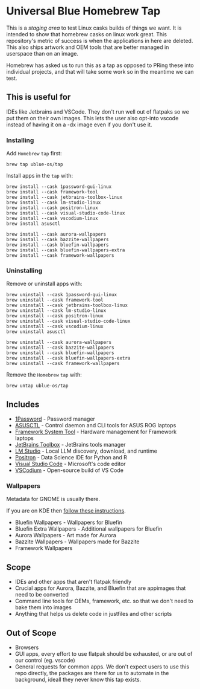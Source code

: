 # Universal Blue Homebrew Tap

This is a _staging area_ to test Linux casks builds of things we want. It is intended to show that homebrew casks on linux work great. This repository's metric of success is when the applications in here are deleted. This also ships artwork and OEM tools that are better managed in userspace than on an image.

Homebrew has asked us to run this as a tap as opposed to PRing these into individual projects, and that will take some work so in the meantime we can test.

## This is useful for

IDEs like Jetbrains and VSCode. They don't run well out of flatpaks so we put them on their own images. This lets the user also opt-into vscode instead of having it on a -dx image even if you don't use it.

### Installing

Add `Homebrew` `tap` first:

```shell
brew tap ublue-os/tap
```

Install apps in the `tap` with:

```shell
brew install --cask 1password-gui-linux
brew install --cask framework-tool
brew install --cask jetbrains-toolbox-linux
brew install --cask lm-studio-linux
brew install --cask positron-linux
brew install --cask visual-studio-code-linux
brew install --cask vscodium-linux
brew install asusctl

brew install --cask aurora-wallpapers
brew install --cask bazzite-wallpapers
brew install --cask bluefin-wallpapers
brew install --cask bluefin-wallpapers-extra
brew install --cask framework-wallpapers
```

### Uninstalling

Remove or uninstall apps with:

```shell
brew uninstall --cask 1password-gui-linux
brew uninstall --cask framework-tool
brew uninstall --cask jetbrains-toolbox-linux
brew uninstall --cask lm-studio-linux
brew uninstall --cask positron-linux
brew uninstall --cask visual-studio-code-linux
brew uninstall --cask vscodium-linux
brew uninstall asusctl

brew uninstall --cask aurora-wallpapers
brew uninstall --cask bazzite-wallpapers
brew uninstall --cask bluefin-wallpapers
brew uninstall --cask bluefin-wallpapers-extra
brew uninstall --cask framework-wallpapers
```

Remove the `Homebrew` `tap` with:

```shell
brew untap ublue-os/tap
```

## Includes

- [1Password](https://1password.com) - Password manager
- [ASUSCTL](https://asus-linux.org) - Control daemon and CLI tools for ASUS ROG laptops
- [Framework System Tool](https://github.com/FrameworkComputer/framework-system) - Hardware management for Framework laptops
- [JetBrains Toolbox](https://www.jetbrains.com/toolbox-app/) - JetBrains tools manager
- [LM Studio](https://lmstudio.ai/) - Local LLM discovery, download, and runtime
- [Positron](https://positron.posit.co/) - Data Science IDE for Python and R
- [Visual Studio Code](https://code.visualstudio.com) - Microsoft's code editor
- [VSCodium](https://vscodium.com) - Open-source build of VS Code

### Wallpapers

Metadata for GNOME is usually there.

If you are on KDE then [follow these instructions](https://github.com/renner0e/bluefin-wallpapers-plasma).

- Bluefin Wallpapers - Wallpapers for Bluefin
- Bluefin Extra Wallpapers - Additional wallpapers for Bluefin
- Aurora Wallpapers - Art made for Aurora
- Bazzite Wallpapers - Wallpapers made for Bazzite
- Framework Wallpapers

## Scope

- IDEs and other apps that aren't flatpak friendly
- Crucial apps for Aurora, Bazzite, and Bluefin that are appimages that need to be converted
- Command line tools for OEMs, framework, etc. so that we don't need to bake them into images
- Anything that helps us delete code in justfiles and other scripts

## Out of Scope

- Browsers
- GUI apps, every effort to use flatpak should be exhausted, or are out of our control (eg. vscode)
- General requests for common apps. We don't expect users to use this repo directly, the packages are there for us to automate in the background, ideall they never know this tap exists.

